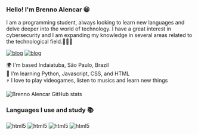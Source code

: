 
### Hello! I'm Brenno Alencar 😁

 I am a programming student, always looking to learn new languages ​​and delve deeper into the world of technology. I have a great interest in cybersecurity and I am expanding my knowledge in several areas related to the technological field.🤖👨‍💻




[![blog](https://img.shields.io/badge/LinkedIn-0077B5?style=for-the-badge&logo=linkedin&logoColor=white)](https://www.linkedin.com/in/brenno-alencar-351406288/)
[![blog](https://img.shields.io/badge/Instagram-E4405F?style=for-the-badge&logo=instagram&logoColor=white)](https://www.instagram.com/brebrew_/)



🌍 I'm based Indaiatuba, São Paulo, Brazil <br/>
🧠 I'm learning Python, Javascript, CSS, and HTML <br/>
⚡ I love to play videogames, listen to musics and learn new things

![Brenno Alencar GitHub stats](https://github-readme-stats.vercel.app/api?username=Brenno1721&show_icons=true&theme=radical)


### Languages ​​I use and study 📚
 
<div style="display: incline_block">
 <img align="center" alt="html5" src="https://img.shields.io/badge/Python-3776AB?style=for-the-badge&logo=python&logoColor=white" />
 <img align="center" alt="html5" src="https://img.shields.io/badge/HTML-239120?style=for-the-badge&logo=html5&logoColor=white" />
 <img align="center" alt="html5" src="https://img.shields.io/badge/CSS-239120?&style=for-the-badge&logo=css3&logoColor=white" />
 <img align="center" alt="html5" src="https://img.shields.io/badge/JavaScript-323330?style=for-the-badge&logo=javascript&logoColor=F7DF1E" />
</div>
